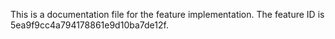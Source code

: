 This is a documentation file for the feature implementation. The feature ID is 5ea9f9cc4a794178861e9d10ba7de12f.